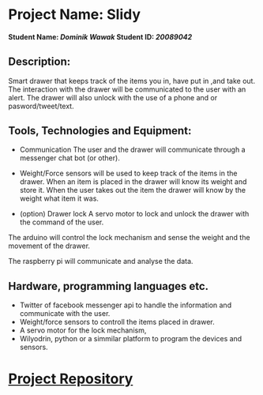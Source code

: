 # Project Name: Slidy

#### Student Name: *Dominik Wawak*   Student ID: *20089042*

## Description:

Smart drawer that keeps track of the items you  in, have put in ,and take out. The interaction with the drawer will be communicated to the user with an alert. 
The drawer will also unlock with the use of a phone and or pasword/tweet/text.

## Tools, Technologies and Equipment:

* Communication
The user and the drawer will communicate through a messenger chat bot (or other).

* Weight/Force sensors 
will be used to keep track of the items in the drawer.
When an item is placed in the drawer will know its weight and store it. When the user takes out the item the drawer will know by the weight what item it was.

* (option) Drawer lock
A servo motor to lock and unlock the drawer with the command of the user.

The arduino will control the lock mechanism and sense the weight and the movement of the drawer. 

The raspberry pi will communicate and analyse the data.

## Hardware, programming languages etc.

* Twitter of facebook messenger api to handle the information and communicate with the user.
* Weight/force sensors to controll the items placed in drawer.
* A servo motor for the lock mechanism,
* Wilyodrin, python or a simmilar platform to program the devices and sensors.


 
# [Project Repository](https://dominikwawak.github.io/project2/)
